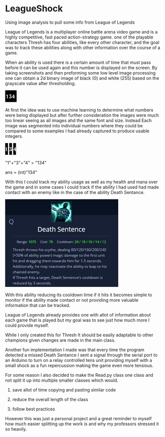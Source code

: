 # LeagueShock
 Using image analysis to pull some info from League of Legends

League of Legends is a multiplayer online battle arena video game and is a highly competitive, fast paced action-strategy game. one of the playable characters Thresh has four abilities, like every other character, and the goal was to track these abilities along with other information over the course of a game.

When an ability is used there is a certain amount of time that must pass before it can be used again and this number is displayed on the screen. By taking screenshots and then preforming some low level image processing one can obtain a 2d binary image of black (0) and white (255) based on the grayscale value after thresholding. 

![](League/ULT.png)

At first the idea was to use machine learning to determine what numbers were being displayed but after further consideration the images were much too linear seeing as all images ahd the same font and size. Instead Each image was segmented into individual numbers where they could be compared to some examples I had already captured to produce usable integers.

![](League/SS/save/1.png) ![](League/SS/save/3.png) ![](League/SS/save/4.png)

"1"+"3"+"4" = "134"

ans = (int)"134"

With this I could track my ability usage as well as my health and mana over the game and in some cases I could track if the ability I had used had made contact with an enemy like in the case of the ability Death Sentance.

![](League/SS/example.png)

With this ability reducing its cooldown time if it hits it becomes simple to monitor if the ability made contact or not providing more valuable information that can be tracked.

League of Legends already provides one with allot of information about each game that is played but my goal was to see just how much more I could provide myself.

While I only created this for Thresh It should be easily adaptable to other champions given changes are made in the main class.

Another fun implementation I made was that every time the program detected a missed Death Sentance I sent a signal through the serial port to an Arduino to turn on a relay controlled tens unit providing myself with a small shock as a fun repercussion making the game even more tensious.

For some reason I also decided to make the Read.py class one class and not split it up into multiple smaller classes which would.

1. save allot of time copying and pasting similar code

2. reduce the overall length of the class

3. follow best practices

However this was just a personal project and a great reminder to myself how much easier splitting up the work is and why my professors stressed it so heavily.
